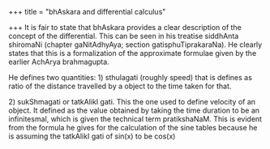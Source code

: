 +++
title = "bhAskara and differential calculus"

+++
It is fair to state that bhAskara provides a clear description of the
concept of the differential. This can be seen in his treatise siddhAnta
shiromaNi (chapter gaNitAdhyAya; section gatisphuTiprakaraNa). He
clearly states that this is a formalization of the approximate formulae
given by the earlier AchArya brahmagupta.

He defines two quantities: 1) sthulagati (roughly speed) that is defines
as ratio of the distance travelled by a object to the time taken for
that.  
  
2\) sukShmagati or tatkAlikI gati. This the one used to define velocity
of an object. It defined as the value obtained by taking the time
duration to be an infinitesmal, which is given the technical term
pratikshaNaM. This is evident from the formula he gives for the
calculation of the sine tables because he is assuming the tatkAlikI gati
of sin(x) to be cos(x)
